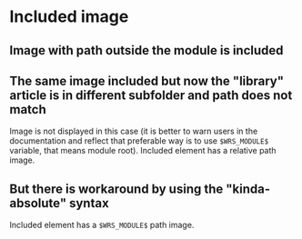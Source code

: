 # Included image

## Image with path outside the module is included

<include from="Light-dark-image-test.md" element-id="image"></include>

## The same image included but now the "library" article is in different subfolder and path does not match

Image is not displayed in this case (it is better to warn users in the documentation and reflect that preferable way is to use `$WRS_MODULE$` variable, that means module root).
Included element has a relative path image.

<include from="Light-dark-image-test-but-subfolder.md" element-id="this-wont-work"></include>

## But there is workaround by using the "kinda-absolute" syntax

Included element has a `$WRS_MODULE$` path image.

<include from="Light-dark-image-test-but-subfolder.md" element-id="this-will-work"></include>
